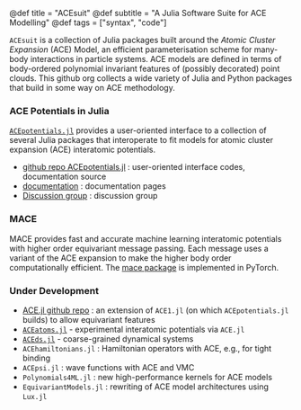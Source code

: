 @def title = "ACEsuit"
@def subtitle = "A Julia Software Suite for ACE Modelling"
@def tags = ["syntax", "code"]


`ACEsuit` is a collection of Julia packages built around the *Atomic Cluster Expansion* (ACE) Model, an efficient parameterisation scheme for many-body interactions in particle systems. ACE models are defined in terms of body-ordered polynomial invariant features of (possibly decorated) point clouds.  This github org collects a wide variety of Julia and Python packages that build in some way on ACE methodology. 

### ACE Potentials in Julia

[`ACEpotentials.jl`](https://github.com/ACEsuit/ACEpotentials.jl) provides a user-oriented interface to a collection of several Julia packages that interoperate to fit models for atomic cluster expansion (ACE) interatomic potentials. 
* [github repo ACEpotentials.jl](https://github.com/ACEsuit/ACEpotentials.jl) : user-oriented interface codes, documentation source
* [documentation](https://acesuit.github.io/ACEpotentials.jl/dev/) : documentation pages
* [Discussion group](https://github.com/ACEsuit/ACEpotentials.jl/discussions) : discussion group


### MACE 

MACE provides fast and accurate machine learning interatomic potentials with higher order equivariant message passing. Each message uses a variant of the ACE expansion to make the higher body order computationally efficient. The [mace package](https://github.com/ACEsuit/mace) is implemented in PyTorch.


### Under Development

* [ACE.jl github repo](https://github.com/ACEsuit/ACE.jl) : an extension of `ACE1.jl` (on which `ACEpotentials.jl` builds) to allow equivariant features 
* [`ACEatoms.jl`](https://github.com/ACEsuit/ACEatoms.jl) - experimental interatomic potentials via `ACE.jl`
* [`ACEds.jl`](https://github.com/ACEsuit/ACEds.jl) - coarse-grained dynamical systems 
* `ACEhamiltonians.jl` : Hamiltonian operators with ACE, e.g., for tight binding 
* `ACEpsi.jl` : wave functions with ACE and VMC 
* `Polynomials4ML.jl` : new high-performance kernels for ACE models 
* `EquivariantModels.jl` : rewriting of ACE model architectures using `Lux.jl`
